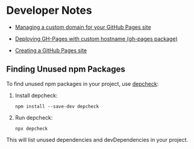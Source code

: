 # Developer Notes

- [Managing a custom domain for your GitHub Pages site](https://docs.github.com/en/pages/configuring-a-custom-domain-for-your-github-pages-site/managing-a-custom-domain-for-your-github-pages-site)

- [Deploying GH-Pages with custom hostname (gh-pages package)](https://github.com/tschaub/gh-pages#deploying-to-github-pages-with-custom-domain)

- [Creating a GitHub Pages site](https://docs.github.com/en/pages/getting-started-with-github-pages/creating-a-github-pages-site)

## Finding Unused npm Packages

To find unused npm packages in your project, use [depcheck](https://www.npmjs.com/package/depcheck):

1. Install depcheck:
   ```
   npm install --save-dev depcheck
   ```
2. Run depcheck:
   ```
   npx depcheck
   ```
This will list unused dependencies and devDependencies in your project.